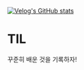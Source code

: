 [![Velog's GitHub stats](https://velog-readme-stats.vercel.app/api/badge?name=velog)](https://velog.io/@kju190920) 
# TIL
꾸준히 배운 것을 기록하자!
